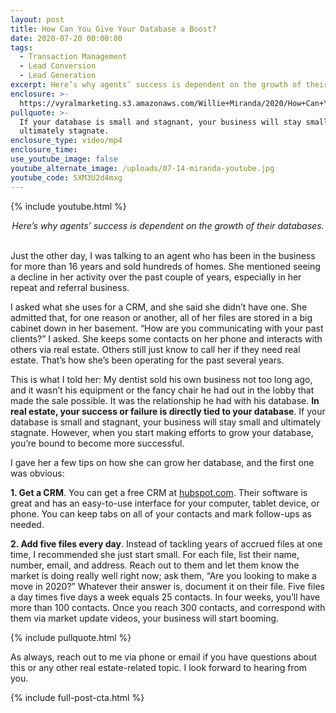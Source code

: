 ```yaml
---
layout: post
title: How Can You Give Your Database a Boost?
date: 2020-07-20 00:00:00
tags:
  - Transaction Management
  - Lead Conversion
  - Lead Generation
excerpt: Here’s why agents’ success is dependent on the growth of their databases.
enclosure: >-
  https://vyralmarketing.s3.amazonaws.com/Willie+Miranda/2020/How+Can+You+Give+Your+Database+a+Boost_.mp4
pullquote: >-
  If your database is small and stagnant, your business will stay small and
  ultimately stagnate.
enclosure_type: video/mp4
enclosure_time:
use_youtube_image: false
youtube_alternate_image: /uploads/07-14-miranda-youtube.jpg
youtube_code: SXM3U2d4mxg
---
```


{% include youtube.html %}

<center><em>Here&rsquo;s why agents&rsquo; success is dependent on the growth of their databases.</em></center>

<br>Just the other day, I was talking to an agent who has been in the business for more than 16 years and sold hundreds of homes. She mentioned seeing a decline in her activity over the past couple of years, especially in her repeat and referral business.

I asked what she uses for a CRM, and she said she didn’t have one. She admitted that, for one reason or another, all of her files are stored in a big cabinet down in her basement. “How are you communicating with your past clients?” I asked. She keeps some contacts on her phone and interacts with others via real estate. Others still just know to call her if they need real estate. That’s how she’s been operating for the past several years.

This is what I told her: My dentist sold his own business not too long ago, and it wasn’t his equipment or the fancy chair he had out in the lobby that made the sale possible. It was the relationship he had with his database. **In real estate, your success or failure is directly tied to your database**. If your database is small and stagnant, your business will stay small and ultimately stagnate. However, when you start making efforts to grow your database, you’re bound to become more successful.

I gave her a few tips on how she can grow her database, and the first one was obvious:&nbsp;

**1\. Get a CRM**. You can get a free CRM at <u><a target="_blank" href="http://www.hubspot.com">hubspot.com</a></u>. Their software is great and has an easy-to-use interface for your computer, tablet device, or phone. You can keep tabs on all of your contacts and mark follow-ups as needed.

**2\. Add five files every day**. Instead of tackling years of accrued files at one time, I recommended she just start small. For each file, list their name, number, email, and address. Reach out to them and let them know the market is doing really well right now; ask them, “Are you looking to make a move in 2020?” Whatever their answer is, document it on their file. Five files a day times five days a week equals 25 contacts. In four weeks, you’ll have more than 100 contacts. Once you reach 300 contacts, and correspond with them via market update videos, your business will start booming.

{% include pullquote.html %}

As always, reach out to me via phone or email if you have questions about this or any other real estate-related topic. I look forward to hearing from you.

{% include full-post-cta.html %}